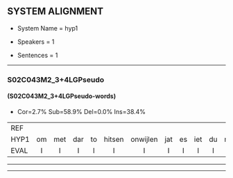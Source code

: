 
## SYSTEM ALIGNMENT

- System Name = hyp1

- Speakers = 1

- Sentences = 1

---

### S02C043M2_3+4LGPseudo

#### (S02C043M2_3+4LGPseudo-words)

- Cor=2.7%	Sub=58.9%	Del=0.0%	Ins=38.4%

|  |  |  |  |  |  |  |  |  |  |  |  |  |  |  |  |  |  |  |  |  |  |  |  |  |  |  |  |  |  |  |  |  |  |  |  |  |  |  |  |  |  |  |  |  |  |  |  |  |  |  |  |  |  |  |  |  |  |  |  |  |  |  |  |  |  |  |  |  |  |  |  |  |  |
|:--- |:---:|:---:|:---:|:---:|:---:|:---:|:---:|:---:|:---:|:---:|:---:|:---:|:---:|:---:|:---:|:---:|:---:|:---:|:---:|:---:|:---:|:---:|:---:|:---:|:---:|:---:|:---:|:---:|:---:|:---:|:---:|:---:|:---:|:---:|:---:|:---:|:---:|:---:|:---:|:---:|:---:|:---:|:---:|:---:|:---:|:---:|:---:|:---:|:---:|:---:|:---:|:---:|:---:|:---:|:---:|:---:|:---:|:---:|:---:|:---:|:---:|:---:|:---:|:---:|:---:|:---:|:---:|:---:|:---:|:---:|:---:|:---:|:---:|
| REF |  |  |  |  |  |  |  |  |  |  |  |  |  |  |  |  |  |  |  |  |  |  |  |  | ometuif | toejietsen | oonwijlen | jattesiet | nurudien | stoenydaas | deuveltek | juitonie | gevijdel | sidowaan | spekkeraai | wachteniek | verpierik | * | nappegreeuw | mantaroen | schielendaspen | crobeklunker | kabbestepen | verwarig | ooiebiekje | fandelig | jalekrewen | smoralij | zeekvlachine | kanaroe | * | * | toineetlijgen | meitsegrok | kantelogsten | ondermind |  |  |  |  | choporatie | zennebral | ijraspangen | blottenduuf | girdofhaalder | tobbermoeit | poentalschouden | havedil | * | verbrakkertje | gerauwejaak | * | hapeneren |
| HYP1 | om | met | dar | to | hitsen | onwijlen | jat | es | iet | du | rudin | stonidas | duffel | dik | ja | tone | gevenor | cidowal | spikkerai | wachteik | nurperik | nappe | nappe | greew | manta | houne | schelen | daspen | kropbek | lenker | kanmesteppen | vrwarig | oh | je | bik | jo | van | de | ling | ja | gekrijwen | smor | aleen | ze | k | vala | china | vannaro | to | e | nuitlijgen | we | hebt | sorgrook | kanteoogsten | ondermind | schouprati | cenebaelv | era | spangend | plonten | duuf | gerof | helder | tobber | moeit | poentalscgouden | havedil | var | varbrakterche | grajak | open | en |
| EVAL | I | I | I | I | I | I | I | I | I | I | I | I | I | I | I | I | I | I | I | I | I | I | I | I | S | S | S | S | S | S | S | S | S | S | S | S | S | S | S | S | S | S | S | S | S | S | S | S | S | S | S | S | S | S | S |  | I | I | I | I | S | S | S | S | S | S | S |  | S | S | S | S | S |
---

---
